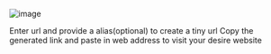 ![image](https://github.com/Codersfreedom/Tiny-Url/assets/102137435/db651398-e179-4be8-9485-2756f16ba288)

Enter url and provide a alias(optional) to create a tiny url
Copy the generated link and paste in web address to visit your desire website
